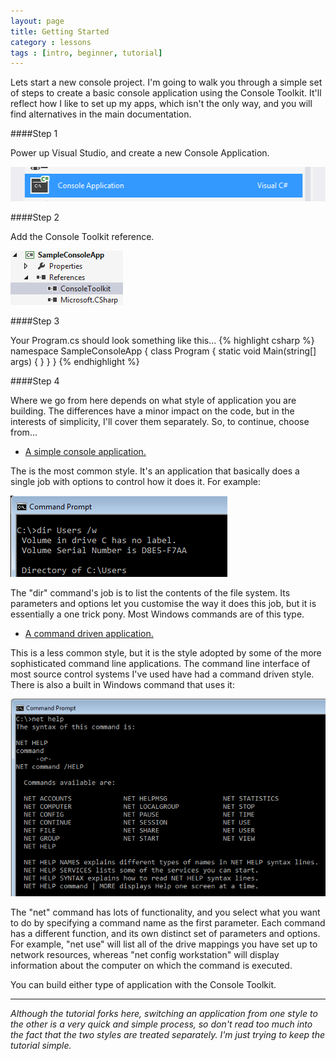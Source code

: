 ```yaml
---
layout: page
title: Getting Started
category : lessons
tags : [intro, beginner, tutorial]
---
```

Lets start a new console project. I'm going to walk you through a simple set of steps to create a basic console application using the Console Toolkit. It'll reflect how I like to set up my apps, which isn't the only way, and you will find alternatives in the main documentation.
                            

####Step 1

Power up Visual Studio, and create a new Console Application.

<img src="assets/images/newconsoleapp.png" />


####Step 2

Add the Console Toolkit reference.

<img src="assets/images/consoletoolkitref.png" />


####Step 3

Your Program.cs should look something like this...
{% highlight csharp %}
namespace SampleConsoleApp
{
    class Program
    {
        static void Main(string[] args)
        {
        }
    }
}
{% endhighlight %}
  
####Step 4

Where we go from here depends on what style of application you are building. The differences have a minor impact on the code, but in the interests of simplicity, I'll cover them separately. So, to continue, choose from...  

- [A simple console application.](consoleapplication.html)  

The is the most common style. It's an application that basically does a single job with options to control how it does it. For example:  

<img src="assets/images/diruserscommand.png" />  
 
The "dir" command's job is to list the contents of the file system. Its parameters and options let you customise the way it does this job, but it is essentially a one trick pony. Most Windows commands are of this type.
  
- [A command driven application.](commanddrivenapplication.html)

This is a less common style, but it is the style adopted by some of the more sophisticated command line applications. The command line interface of most source control systems I've used have had a command driven style. There is also a built in Windows command that uses it:  

<img src="assets/images/nethelpcommand.png" />  

The "net" command has lots of functionality, and you select what you want to do by specifying a command name as the first parameter. Each command has a different function, and its own distinct set of parameters and options. For example, "net use" will list all of the drive mappings you have set up to network resources, whereas "net config workstation" will display information about the computer on which the command is executed.   

You can build either type of application with the Console Toolkit.  


---
_Although the tutorial forks here, switching an application from one style to the other is a very quick and simple process, so don't read too much into the fact that the two styles are treated separately. I'm just trying to keep the tutorial simple._
  